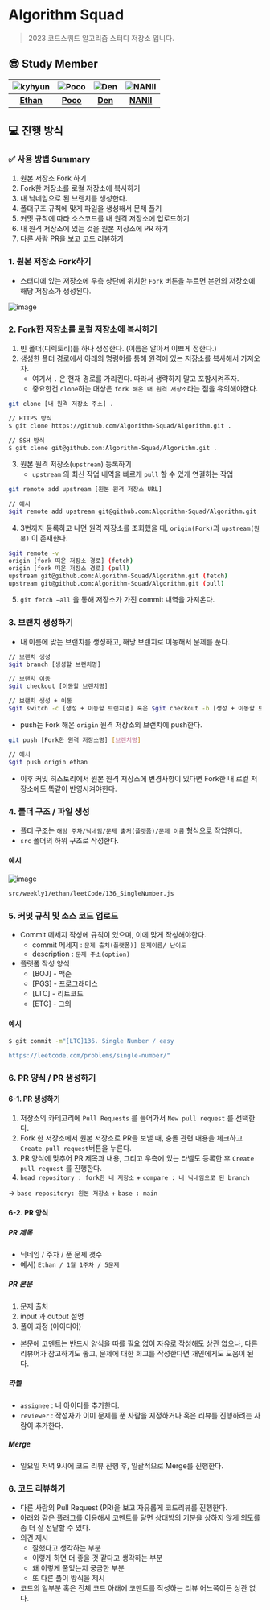 # Algorithm Squad

> 2023 코드스쿼드 알고리즘 스터디 저장소 입니다.

## 😎 Study Member

| ![kyhyun](https://avatars.githubusercontent.com/u/77887712?v=4) | ![Poco](https://avatars.githubusercontent.com/u/101160636?v=4) | ![Den](https://avatars.githubusercontent.com/u/81420856?v=4) | ![NANII](https://avatars.githubusercontent.com/u/107349637?v=4) |
| :-------------------------------------------------------------: | :------------------------------------------------------------: | :----------------------------------------------------------: | :-------------------------------------------------------------: |
|             [**Ethan**](https://github.com/kyhyun)              |             [**Poco**](https://github.com/poco111)             |           [**Den**](https://github.com/sjuhan123)            |            [**NANII**](https://github.com/bread1022)            |

## 💻 진행 방식

### ✅ 사용 방법 Summary

1. 원본 저장소 Fork 하기
2. Fork한 저장소를 로컬 저장소에 복사하기
3. 내 닉네임으로 된 브랜치를 생성한다.
4. 폴더구조 규칙에 맞게 파일을 생성해서 문제 풀기
5. 커밋 규칙에 따라 소스코드를 내 원격 저장소에 업로드하기
6. 내 원격 저장소에 있는 것을 원본 저장소에 PR 하기
7. 다른 사람 PR을 보고 코드 리뷰하기

### 1. 원본 저장소 Fork하기

- 스터디에 있는 저장소에 우측 상단에 위치한 `Fork` 버튼을 누르면 본인의 저장소에 해당 저장소가 생성된다.

![image](https://user-images.githubusercontent.com/77887712/210265643-2c1e3f08-58e2-42dd-ae46-c8cc1f0cdd57.png)

### 2. Fork한 저장소를 로컬 저장소에 복사하기

1. 빈 폴더(디렉토리)를 하나 생성한다. (이름은 알아서 이쁘게 정한다.)
2. 생성한 폴더 경로에서 아래의 명령어를 통해 원격에 있는 저장소를 복사해서 가져오자.
   - 여기서 `.` 은 현재 경로를 가리킨다. 따라서 생략하지 말고 포함시켜주자.
   - 중요한건 `clone`하는 대상은 `fork 해온 내 원격 저장소`라는 점을 유의해야한다.

```bash
git clone [내 원격 저장소 주소] .

// HTTPS 방식
$ git clone https://github.com/Algorithm-Squad/Algorithm.git .

// SSH 방식
$ git clone git@github.com:Algorithm-Squad/Algorithm.git .
```

3. 원본 원격 저장소(`upstream`) 등록하기
   - `upstream` 의 최신 작업 내역을 빠르게 `pull` 할 수 있게 연결하는 작업

```bash
git remote add upstream [원본 원격 저장소 URL]

// 예시
$git remote add upstream git@github.com:Algorithm-Squad/Algorithm.git
```

4. 3번까지 등록하고 나면 원격 저장소를 조회했을 때, `origin(Fork)`과 `upstream(원본)` 이 존재한다.

```bash
$git remote -v
origin [fork 떠온 저장소 경로] (fetch)
origin [fork 떠온 저장소 경로] (pull)
upstream git@github.com:Algorithm-Squad/Algorithm.git (fetch)
upstream git@github.com:Algorithm-Squad/Algorithm.git (pull)
```

5. `git fetch —all` 을 통해 저장소가 가진 commit 내역을 가져온다.

### 3. 브랜치 생성하기

- 내 이름에 맞는 브랜치를 생성하고, 해당 브랜치로 이동해서 문제를 푼다.

```bash
// 브랜치 생성
$git branch [생성할 브랜치명]

// 브랜치 이동
$git checkout [이동할 브랜치명]

// 브랜치 생성 + 이동
$git switch -c [생성 + 이동할 브랜치명] 혹은 $git checkout -b [생성 + 이동할 브랜치명]
```

- push는 Fork 해온 `origin` 원격 저장소의 브랜치에 push한다.

```bash
git push [Fork한 원격 저장소명] [브랜치명]

// 예시
$git push origin ethan
```

- 이후 커밋 히스토리에서 원본 원격 저장소에 변경사항이 있다면 Fork한 내 로컬 저장소에도 똑같이 반영시켜야한다.

### 4. 폴더 구조 / 파일 생성

- 폴더 구조는 `해당 주차/닉네임/문제 출처(플랫폼)/문제 이름` 형식으로 작업한다.
- `src` 폴더의 하위 구조로 작성한다.

#### 예시

![image](https://user-images.githubusercontent.com/77887712/210265665-ae3ac0cc-3b1c-47e2-9fea-41aa339112c5.png)

```bash
src/weekly1/ethan/leetCode/136_SingleNumber.js
```

### 5. 커밋 규칙 및 소스 코드 업로드

- Commit 메세지 작성에 규칙이 있으며, 이에 맞게 작성해야한다.
  - commit 메세지 : `문제 출처(플랫폼)] 문제이름/ 난이도`
  - description : `문제 주소(option)`
- 플랫폼 작성 양식
  - [BOJ] - 백준
  - [PGS] - 프로그래머스
  - [LTC] - 리트코드
  - [ETC] - 그외

#### 예시

```bash
$ git commit -m"[LTC]136. Single Number / easy

https://leetcode.com/problems/single-number/"
```

### 6. PR 양식 / PR 생성하기

#### 6-1. PR 생성하기

1. 저장소의 카테고리에 `Pull Requests` 를 들어가서 `New pull request` 를 선택한다.
2. Fork 한 저장소에서 원본 저장소로 PR을 보낼 때, 충돌 관련 내용을 체크하고 `Create pull request`버튼을 누른다.
3. PR 양식에 맞추어 PR 제목과 내용, 그리고 우측에 있는 라벨도 등록한 후 `Create pull request` 를 진행한다.
4. `head repository : fork한 내 저장소` + `compare : 내 닉네임으로 된 branch`

→ `base repository: 원본 저장소` + `base : main`

#### 6-2. PR 양식

##### PR 제목

- 닉네임 / 주차 / 푼 문제 갯수
- 예시) `Ethan / 1월 1주차 / 5문제`

##### PR 본문

1. 문제 출처
2. input 과 output 설명
3. 풀이 과정 (아이디어)

- 본문에 코멘트는 반드시 양식을 따를 필요 없이 자유로 작성해도 상관 없으나, 다른 리뷰어가 참고하기도 좋고, 문제에 대한 회고를 작성한다면 개인에게도 도움이 된다.

##### 라벨

- `assignee` : 내 아이디를 추가한다.
- `reviewer` : 작성자가 이미 문제를 푼 사람을 지정하거나 혹은 리뷰를 진행하려는 사람이 추가한다.

##### Merge

- 일요일 저녁 9시에 코드 리뷰 진행 후, 일괄적으로 Merge를 진행한다.

### 6. 코드 리뷰하기

- 다른 사람의 Pull Request (PR)을 보고 자유롭게 코드리뷰를 진행한다.
- 아래와 같은 플래그를 이용해서 코멘트를 달면 상대방의 기분을 상하지 않게 의도를 좀 더 잘 전달할 수 있다.
- 의견 제시
  - 잘했다고 생각하는 부분
  - 이렇게 하면 더 좋을 것 같다고 생각하는 부분
  - 왜 이렇게 풀었는지 궁금한 부분
  - 또 다른 풀이 방식을 제시
- 코드의 일부분 혹은 전체 코드 아래에 코멘트를 작성하는 리뷰 어느쪽이든 상관 없다.
